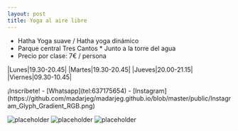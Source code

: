 ```yaml
---
layout: post
title: Yoga al aire libre
---
```


* Hatha Yoga suave / Hatha yoga dinámico
* Parque central Tres Cantos * Junto a la torre del agua
* Precio por clase: 7€ / persona

|Lunes|19.30-20.45|
|Martes|19.30-20.45|
|Jueves|20.00-21.15|
|Viernes|09.30-10.45|

<div class="message">
¡Inscríbete!
- [Whatsapp](tel:637175654)
- [Instagram](https://github.com/madarjeg/madarjeg.github.io/blob/master/public/Instagram_Glyph_Gradient_RGB.png)
  
![placeholder](http://placehold.it/800x400 "Large example image")
![placeholder](http://placehold.it/400x200 "Medium example image")
![placeholder](http://placehold.it/200x200 "Small example image")
</div>
